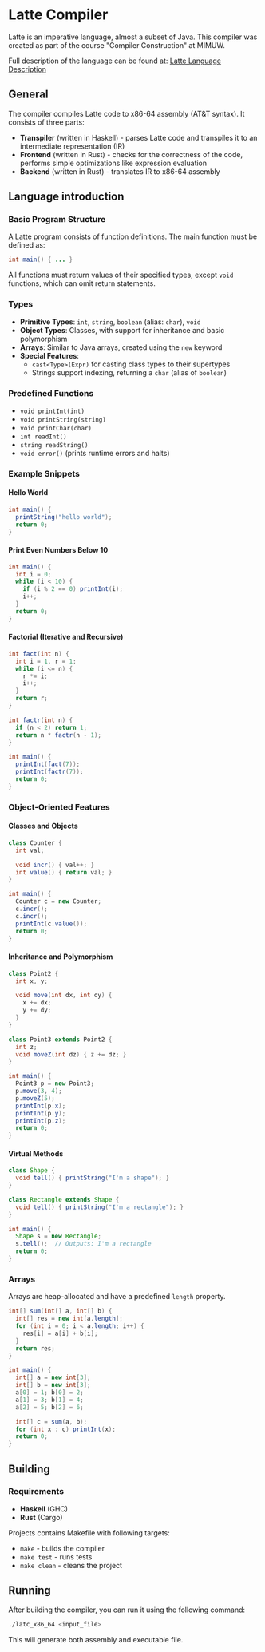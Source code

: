# Latte Compiler

Latte is an imperative language, almost a subset of Java. This compiler was created as part of the course "Compiler Construction" at MIMUW.

Full description of the language can be found at: [Latte Language Description](https://www.mimuw.edu.pl/~ben/Zajecia/Mrj2024/Latte/description.html)

## General

The compiler compiles Latte code to x86-64 assembly (AT&T syntax). It consists of three parts:

- **Transpiler** (written in Haskell) - parses Latte code and transpiles it to an intermediate representation (IR)
- **Frontend** (written in Rust) - checks for the correctness of the code, performs simple optimizations like expression evaluation
- **Backend** (written in Rust) - translates IR to x86-64 assembly

## Language introduction

### Basic Program Structure
A Latte program consists of function definitions. The main function must be defined as:
```java
int main() { ... }
```
All functions must return values of their specified types, except `void` functions, which can omit return statements.

### Types
- **Primitive Types**: `int`, `string`, `boolean` (alias: `char`), `void`
- **Object Types**: Classes, with support for inheritance and basic polymorphism
- **Arrays**: Similar to Java arrays, created using the `new` keyword
- **Special Features**:
  - `cast<Type>(Expr)` for casting class types to their supertypes
  - Strings support indexing, returning a `char` (alias of `boolean`)

### Predefined Functions
- `void printInt(int)`
- `void printString(string)`
- `void printChar(char)`
- `int readInt()`
- `string readString()`
- `void error()` (prints runtime errors and halts)

### Example Snippets

#### Hello World
```java
int main() {
  printString("hello world");
  return 0;
}
```

#### Print Even Numbers Below 10
```java
int main() {
  int i = 0;
  while (i < 10) {
    if (i % 2 == 0) printInt(i);
    i++;
  }
  return 0;
}
```

#### Factorial (Iterative and Recursive)
```java
int fact(int n) {
  int i = 1, r = 1;
  while (i <= n) {
    r *= i;
    i++;
  }
  return r;
}

int factr(int n) {
  if (n < 2) return 1;
  return n * factr(n - 1);
}

int main() {
  printInt(fact(7));
  printInt(factr(7));
  return 0;
}
```

### Object-Oriented Features

#### Classes and Objects
```java
class Counter {
  int val;

  void incr() { val++; }
  int value() { return val; }
}

int main() {
  Counter c = new Counter;
  c.incr();
  c.incr();
  printInt(c.value());
  return 0;
}
```

#### Inheritance and Polymorphism
```java
class Point2 {
  int x, y;

  void move(int dx, int dy) {
    x += dx;
    y += dy;
  }
}

class Point3 extends Point2 {
  int z;
  void moveZ(int dz) { z += dz; }
}

int main() {
  Point3 p = new Point3;
  p.move(3, 4);
  p.moveZ(5);
  printInt(p.x);
  printInt(p.y);
  printInt(p.z);
  return 0;
}
```

#### Virtual Methods
```java
class Shape {
  void tell() { printString("I'm a shape"); }
}

class Rectangle extends Shape {
  void tell() { printString("I'm a rectangle"); }
}

int main() {
  Shape s = new Rectangle;
  s.tell();  // Outputs: I'm a rectangle
  return 0;
}
```

### Arrays
Arrays are heap-allocated and have a predefined `length` property.

```java
int[] sum(int[] a, int[] b) {
  int[] res = new int[a.length];
  for (int i = 0; i < a.length; i++) {
    res[i] = a[i] + b[i];
  }
  return res;
}

int main() {
  int[] a = new int[3];
  int[] b = new int[3];
  a[0] = 1; b[0] = 2;
  a[1] = 3; b[1] = 4;
  a[2] = 5; b[2] = 6;

  int[] c = sum(a, b);
  for (int x : c) printInt(x);
  return 0;
}
```

## Building

### Requirements
- **Haskell** (GHC)
- **Rust** (Cargo)

Projects contains Makefile with following targets:

- `make` - builds the compiler
- `make test` - runs tests
- `make clean` - cleans the project

## Running

After building the compiler, you can run it using the following command:
```bash
./latc_x86_64 <input_file>
```

This will generate both assembly and executable file.